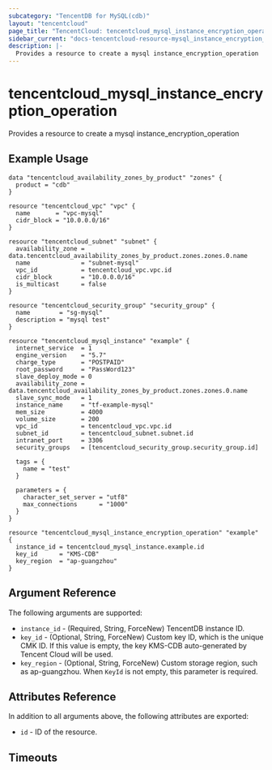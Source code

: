 ```yaml
---
subcategory: "TencentDB for MySQL(cdb)"
layout: "tencentcloud"
page_title: "TencentCloud: tencentcloud_mysql_instance_encryption_operation"
sidebar_current: "docs-tencentcloud-resource-mysql_instance_encryption_operation"
description: |-
  Provides a resource to create a mysql instance_encryption_operation
---
```


# tencentcloud_mysql_instance_encryption_operation

Provides a resource to create a mysql instance_encryption_operation

## Example Usage

```hcl
data "tencentcloud_availability_zones_by_product" "zones" {
  product = "cdb"
}

resource "tencentcloud_vpc" "vpc" {
  name       = "vpc-mysql"
  cidr_block = "10.0.0.0/16"
}

resource "tencentcloud_subnet" "subnet" {
  availability_zone = data.tencentcloud_availability_zones_by_product.zones.zones.0.name
  name              = "subnet-mysql"
  vpc_id            = tencentcloud_vpc.vpc.id
  cidr_block        = "10.0.0.0/16"
  is_multicast      = false
}

resource "tencentcloud_security_group" "security_group" {
  name        = "sg-mysql"
  description = "mysql test"
}

resource "tencentcloud_mysql_instance" "example" {
  internet_service  = 1
  engine_version    = "5.7"
  charge_type       = "POSTPAID"
  root_password     = "PassWord123"
  slave_deploy_mode = 0
  availability_zone = data.tencentcloud_availability_zones_by_product.zones.zones.0.name
  slave_sync_mode   = 1
  instance_name     = "tf-example-mysql"
  mem_size          = 4000
  volume_size       = 200
  vpc_id            = tencentcloud_vpc.vpc.id
  subnet_id         = tencentcloud_subnet.subnet.id
  intranet_port     = 3306
  security_groups   = [tencentcloud_security_group.security_group.id]

  tags = {
    name = "test"
  }

  parameters = {
    character_set_server = "utf8"
    max_connections      = "1000"
  }
}

resource "tencentcloud_mysql_instance_encryption_operation" "example" {
  instance_id = tencentcloud_mysql_instance.example.id
  key_id      = "KMS-CDB"
  key_region  = "ap-guangzhou"
}
```

## Argument Reference

The following arguments are supported:

* `instance_id` - (Required, String, ForceNew) TencentDB instance ID.
* `key_id` - (Optional, String, ForceNew) Custom key ID, which is the unique CMK ID. If this value is empty, the key KMS-CDB auto-generated by Tencent Cloud will be used.
* `key_region` - (Optional, String, ForceNew) Custom storage region, such as ap-guangzhou. When `KeyId` is not empty, this parameter is required.

## Attributes Reference

In addition to all arguments above, the following attributes are exported:

* `id` - ID of the resource.



## Timeouts

<no value>


